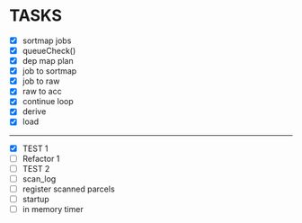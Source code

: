 # TASKS

- [X] sortmap jobs 
- [X] queueCheck()
- [X] dep map plan 
- [X] job to sortmap 
- [X] job to raw
- [X] raw to acc
- [X] continue loop
- [X] derive
- [X] load
---
- [X] TEST 1
- [ ] Refactor 1
- [ ] TEST 2
- [ ] scan_log
- [ ] register scanned parcels
- [ ] startup 
- [ ] in memory timer
